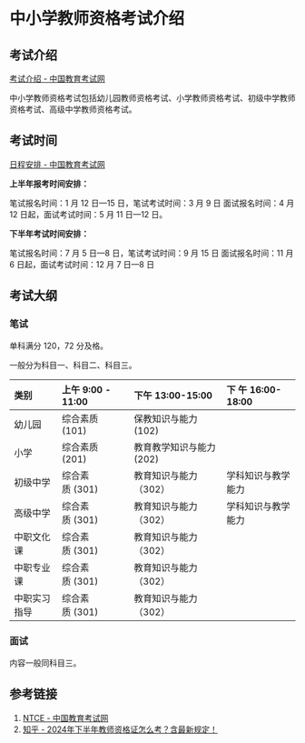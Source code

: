 # 中小学教师资格考试介绍


## 考试介绍

[考试介绍 - 中国教育考试网](https://ntce.neea.edu.cn/html1/folder/1507/1181-1.htm)

中小学教师资格考试包括幼儿园教师资格考试、小学教师资格考试、初级中学教师资格考试、高级中学教师资格考试。

## 考试时间

[日程安排 - 中国教育考试网](https://ntce.neea.edu.cn/html1/folder/1507/1260-1.htm)

**上半年报考时间安排：**

笔试报名时间：1 月 12 日—15 日，笔试考试时间：3 月 9 日
面试报名时间：4 月 12 日起，面试考试时间：5 月 11 日—12 日。

**下半年考试时间安排：**

笔试报名时间：7 月 5 日—8 日，笔试考试时间：9 月 15 日
面试报名时间：11 月 6 日起，面试考试时间：12 月 7 日—8 日

## 考试大纲


### 笔试


单科满分 120，72 分及格。

一般分为科目一、科目二、科目三。

| 类别     | 上午  9:00 - 11:00 | 下午  13:00-15:00 | 下 午  16:00-18:00 |
| :----- | :--------------- | :-------------- | :--------------- |
| 幼儿园    | 综合素质 (101)       | 保教知识与能力 (102)   |                  |
| 小学     | 综合素质 (201)       | 教育教学知识与能力 (202) |                  |
| 初级中学   | 综合素质 (301)       | 教育知识与能力（302）    | 学科知识与教学能力        |
| 高级中学   | 综合素质 (301)       | 教育知识与能力（302）    | 学科知识与教学能力        |
| 中职文化课  | 综合素质 (301)       | 教育知识与能力（302）    |                  |
| 中职专业课  | 综合素质 (301)       | 教育知识与能力（302）    |                  |
| 中职实习指导 | 综合素质 (301)       | 教育知识与能力（302）    |                  |

### 面试

内容一般同科目三。

## 参考链接

1.  [NTCE - 中国教育考试网](https://ntce.neea.edu.cn/)
2. [知乎 - 2024年下半年教师资格证怎么考？含最新规定！](https://zhuanlan.zhihu.com/p/39591509)